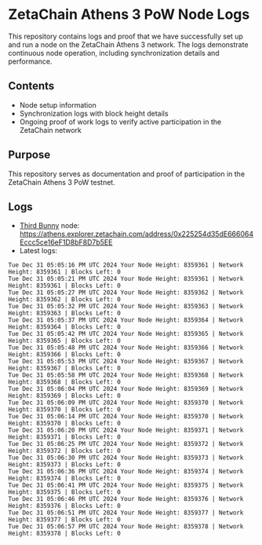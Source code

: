 # ZetaChain Athens 3 PoW Node Logs
This repository contains logs and proof that we have successfully set up and run a node on the ZetaChain Athens 3 network. The logs demonstrate continuous node operation, including synchronization details and performance.

## Contents
- Node setup information
- Synchronization logs with block height details
- Ongoing proof of work logs to verify active participation in the ZetaChain network

## Purpose
This repository serves as documentation and proof of participation in the ZetaChain Athens 3 PoW testnet.

## Logs

- [Third Bunny](https://thirdbunny.xyz/) node: https://athens.explorer.zetachain.com/address/0x225254d35dE666064Eccc5ce16eF1D8bF8D7b5EE
- Latest logs:
```
Tue Dec 31 05:05:16 PM UTC 2024 Your Node Height: 8359361 | Network Height: 8359361 | Blocks Left: 0
Tue Dec 31 05:05:21 PM UTC 2024 Your Node Height: 8359361 | Network Height: 8359361 | Blocks Left: 0
Tue Dec 31 05:05:27 PM UTC 2024 Your Node Height: 8359362 | Network Height: 8359362 | Blocks Left: 0
Tue Dec 31 05:05:32 PM UTC 2024 Your Node Height: 8359363 | Network Height: 8359363 | Blocks Left: 0
Tue Dec 31 05:05:37 PM UTC 2024 Your Node Height: 8359364 | Network Height: 8359364 | Blocks Left: 0
Tue Dec 31 05:05:42 PM UTC 2024 Your Node Height: 8359365 | Network Height: 8359365 | Blocks Left: 0
Tue Dec 31 05:05:48 PM UTC 2024 Your Node Height: 8359366 | Network Height: 8359366 | Blocks Left: 0
Tue Dec 31 05:05:53 PM UTC 2024 Your Node Height: 8359367 | Network Height: 8359367 | Blocks Left: 0
Tue Dec 31 05:05:58 PM UTC 2024 Your Node Height: 8359368 | Network Height: 8359368 | Blocks Left: 0
Tue Dec 31 05:06:04 PM UTC 2024 Your Node Height: 8359369 | Network Height: 8359369 | Blocks Left: 0
Tue Dec 31 05:06:09 PM UTC 2024 Your Node Height: 8359370 | Network Height: 8359370 | Blocks Left: 0
Tue Dec 31 05:06:14 PM UTC 2024 Your Node Height: 8359370 | Network Height: 8359370 | Blocks Left: 0
Tue Dec 31 05:06:20 PM UTC 2024 Your Node Height: 8359371 | Network Height: 8359371 | Blocks Left: 0
Tue Dec 31 05:06:25 PM UTC 2024 Your Node Height: 8359372 | Network Height: 8359372 | Blocks Left: 0
Tue Dec 31 05:06:30 PM UTC 2024 Your Node Height: 8359373 | Network Height: 8359373 | Blocks Left: 0
Tue Dec 31 05:06:36 PM UTC 2024 Your Node Height: 8359374 | Network Height: 8359374 | Blocks Left: 0
Tue Dec 31 05:06:41 PM UTC 2024 Your Node Height: 8359375 | Network Height: 8359375 | Blocks Left: 0
Tue Dec 31 05:06:46 PM UTC 2024 Your Node Height: 8359376 | Network Height: 8359376 | Blocks Left: 0
Tue Dec 31 05:06:51 PM UTC 2024 Your Node Height: 8359377 | Network Height: 8359377 | Blocks Left: 0
Tue Dec 31 05:06:57 PM UTC 2024 Your Node Height: 8359378 | Network Height: 8359378 | Blocks Left: 0
```
